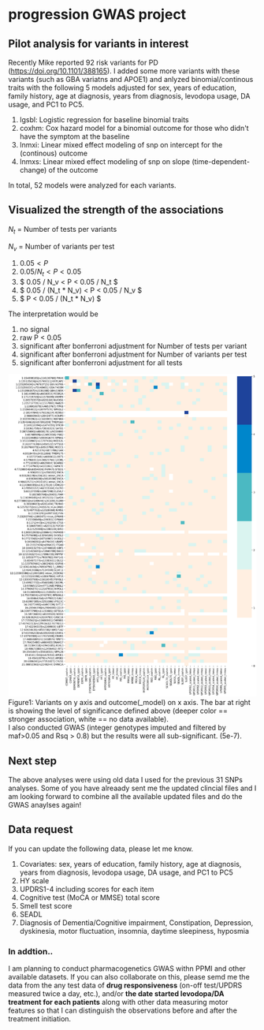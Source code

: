 # progression GWAS project

## Pilot analysis for variants in interest
Recently Mike reported 92 risk variants for PD (https://doi.org/10.1101/388165). I added some more variants with these variants (such as GBA variatns and APOE1) and anlyzed binomial/continous traits with the following 5 models adjusted for sex, years of education, family history, age at diagnosis, years from diagnosis, levodopa usage, DA usage, and PC1 to PC5.

1. lgsbl: Logistic regression for baseline binomial traits
2. coxhm: Cox hazard model for a binomial outcome for those who didn't have the symptom at the baseline 
3. lnmxi: Linear mixed effect modeling of snp on intercept for the (continous) outcome
4. lnmxs: Linear mixed effect modeling of snp on slope (time-dependent-change) of the outcome
    
In total, 52 models were analyzed for each variants.

## Visualized the strength of the associations

$N_t$ = Number of tests per variants

$N_v$ = Number of variants per test

1. $0.05 < P$
2. $0.05 / N_t < P < 0.05$
3. $ 0.05 / N_v < P < 0.05 / N_t $     
4. $ 0.05 / (N_t * N_v) < P <  0.05 / N_v $
5. $ P < 0.05 / (N_t * N_v) $

The interpretation would be
1. no signal
2. raw P < 0.05
3. significant after bonferroni adjustment for Number of tests per variant
4. significant after bonferroni adjustment for Number of variants per test
5. significant after bonferroni adjustment for all tests

![Figure1](fig/output3.png)
Figure1: 
Variants on y axis and outcome(\_model) on x axis. The bar at right is showing the level of significance defined above (deeper color == stronger association, white == no data available).    
I also conducted GWAS (integer genotypes imputed and filtered by maf>0.05 and Rsq > 0.8) but the results were all sub-significant. (5e-7).

## Next step
The above analyses were using old data I used for the previous 31 SNPs analyses. Some of you have alreaady sent me the updated clincial files and I am looking forward to combine all the available updated files and do the GWAS anaylses again!

## Data request
If you can update the following data, please let me know. 

1. Covariates:  sex, years of education, family history, age at diagnosis, years from diagnosis, levodopa usage, DA usage, and PC1 to PC5
2. HY scale
2. UPDRS1-4 including scores for each item
3. Cognitive test (MoCA or MMSE) total score
4. Smell test score
5. SEADL
6. Diagnosis of Dementia/Cognitive impairment, Constipation, Depression, dyskinesia, motor fluctuation, insomnia, daytime sleepiness, hyposmia        
    
### In addtion..
I am planning to conduct pharmacogenetics GWAS withn PPMI and other available datasets. If you can also collaborate on this, please semd me the data from the any test data of **drug responsiveness** (on-off test/UPDRS measured twice a day, etc.), and/or **the date started levodopa/DA treatment for each patients** along with other data measuring motor features so that I can distinguish the observations before and after the treatment initiation.
